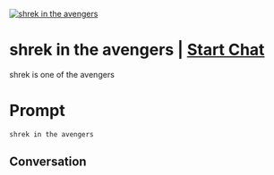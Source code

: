 
[![shrek in the avengers](https://flow-prompt-covers.s3.us-west-1.amazonaws.com/icon/Minimalist/i4.png)](https://gptcall.net/chat.html?data=%7B%22contact%22%3A%7B%22id%22%3A%22zy7F6tyju0n3VMLbLjmRg%22%2C%22flow%22%3Atrue%7D%7D)
# shrek in the avengers | [Start Chat](https://gptcall.net/chat.html?data=%7B%22contact%22%3A%7B%22id%22%3A%22zy7F6tyju0n3VMLbLjmRg%22%2C%22flow%22%3Atrue%7D%7D)
shrek  is one of the avengers

# Prompt

```
shrek in the avengers
```

## Conversation




